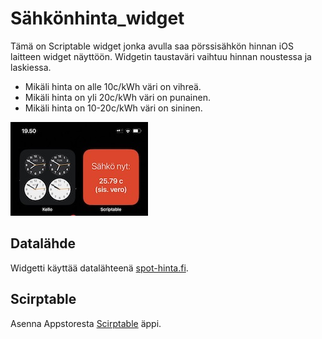 # Sähkönhinta_widget

Tämä on Scriptable widget jonka avulla saa pörssisähkön hinnan iOS laitteen widget näyttöön. Widgetin taustaväri vaihtuu hinnan noustessa ja laskiessa.
- Mikäli hinta on alle 10c/kWh väri on vihreä.
- Mikäli hinta on yli 20c/kWh väri on punainen.
- Mikäli hinta on 10-20c/kWh väri on sininen.

![Sähkönhinta Widget](images/sahkonhinta_widget.jpg)

## Datalähde

Widgetti käyttää datalähteenä [spot-hinta.fi](https://spot-hinta.fi). 

## Scirptable

Asenna Appstoresta [Scirptable](https://scriptable.app) äppi.
